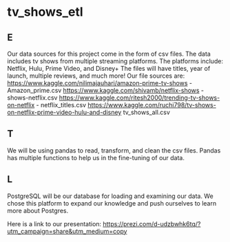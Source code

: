 # tv_shows_etl

E
-
Our data sources for this project come in the form of csv files.
The data includes tv shows from multiple streaming platforms.
The platforms include: Netflix, Hulu, Prime Video, and Disney+
The files will have titles, year of launch, multiple reviews, and much more!
Our file sources are:
https://www.kaggle.com/nilimajauhari/amazon-prime-tv-shows - Amazon_prime.csv
https://www.kaggle.com/shivamb/netflix-shows - shows-netflix.csv
https://www.kaggle.com/ritesh2000/trending-tv-shows-on-netflix - netflix_titles.csv
https://www.kaggle.com/ruchi798/tv-shows-on-netflix-prime-video-hulu-and-disney tv_shows_all.csv

T
-
We will be using pandas to read, transform, and clean the csv files.
Pandas has multiple functions to help us in the fine-tuning of our data.

L
-
PostgreSQL will be our database for loading and examining our data.
We chose this platform to expand our knowledge and push ourselves to learn more about Postgres.

Here is a link to our presentation:
https://prezi.com/d-udzbwhk6tq/?utm_campaign=share&utm_medium=copy
